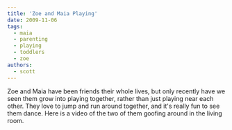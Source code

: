 ```yaml
---
title: 'Zoe and Maia Playing'
date: 2009-11-06
tags:
  - maia
  - parenting
  - playing
  - toddlers
  - zoe
authors:
  - scott
---
```


Zoe and Maia have been friends their whole lives, but only recently have we seen them grow into playing together, rather than just playing near each other. They love to jump and run around together, and it's really fun to see them dance. Here is a video of the two of them goofing around in the living room.
